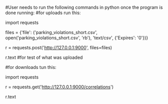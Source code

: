 
#User needs to run the following commands in python once the program is done running:
#for uploads run this:

import requests

files = {'file': ('parking_violations_short.csv', open('parking_violations_short.csv', 'rb'), 'text/csv', {'Expires': '0'})}

r = requests.post('http://127.0.0.1:9000', files=files)

r.text    #for test of what was uploaded

#for downloads tun this:

import requests

r = requests.get('http://127.0.0.1:9000/correlations')

r.text
